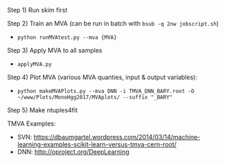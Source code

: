 Step 1) Run skim first

Step 2) Train an MVA (can be run in batch with `bsub -q 2nw jobscript.sh`) 
- `python runMVAtest.py --mva {MVA}`

Step 3) Apply MVA to all samples
- `applyMVA.py`

Step 4) Plot MVA (various MVA quanties, input & output variables):
- `python makeMVAPlots.py --mva DNN -i TMVA_DNN_BARY.root -O ~/www/Plots/MonoHgg2017/MVAplots/ --suffix "_BARY"`

Step 5) Make ntuples4fit

TMVA Examples:
- SVN: https://dbaumgartel.wordpress.com/2014/03/14/machine-learning-examples-scikit-learn-versus-tmva-cern-root/
- DNN: http://oproject.org/DeepLearning
